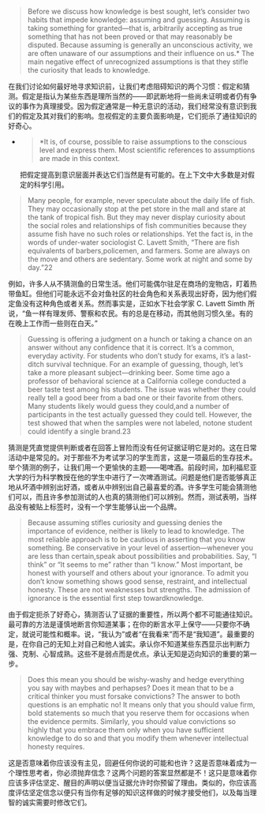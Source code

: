 > Before we discuss how knowledge is best sought, let’s consider two habits that impede knowledge: assuming and guessing. Assuming is taking something for granted—that is, arbitrarily accepting as true something that has not been proved or that may reasonably be disputed. Because assuming is generally an unconscious activity, we are often unaware of our assumptions and their influence on us.\* The main negative effect of unrecognized assumptions is that they stifle the curiosity that leads to knowledge.

在我们讨论如何最好地寻求知识前，让我们考虑阻碍知识的两个习惯：假定和猜测。假定是指认为某些东西是理所当然的——即武断地将一些尚未证明或者仍有争议的事作为真理接受。因为假定通常是一种无意识的活动，我们经常没有意识到我们的假定及其对我们的影响。忽视假定的主要负面影响是，它们扼杀了通往知识的好奇心。

* > \*It is, of course, possible to raise assumptions to the conscious level and express them. Most scientific references to assumptions are made in this context.

  把假定提高到意识层面并表达它们当然是有可能的。在上下文中大多数是对假定的科学引用。

> Many people, for example, never speculate about the daily life of fish. They may occasionally stop at the pet store in the mall and stare at the tank of tropical fish. But they may never display curiosity about the social roles and relationships of fish communities because they assume fish have no such roles or relationships. Yet the fact is, in the words of under-water sociologist C. Lavett Smith, “There are fish equivalents of barbers,policemen, and farmers. Some are always on the move and others are sedentary. Some work at night and some by day.”22

例如，许多人从不猜测鱼的日常生活。他们可能偶尔驻足在商场的宠物店，盯着热带鱼缸。但他们可能永远不会对鱼社区的社会角色和关系表现出好奇，因为他们假定鱼没有这种角色或者关系。然而事实是，正如水下社会学家 C. Lavett Simth 所说，“鱼一样有理发师、警察和农民。有的总是在移动，而其他则习惯久坐。有的在晚上工作而一些则在白天。”

> Guessing is offering a judgment on a hunch or taking a chance on an answer without any confidence that it is correct. It’s a common, everyday activity. For students who don’t study for exams, it’s a last-ditch survival technique. For an example of guessing, though, let’s take a more pleasant subject—drinking beer. Some time ago a professor of behavioral science at a California college conducted a beer taste test among his students. The issue was whether they could really tell a good beer from a bad one or their favorite from others. Many students likely would guess they could,and a number of participants in the test actually guessed they could tell. However, the test showed that when the samples were not labeled, notone student could identify a single brand.23

猜测是凭直觉提供判断或者在回答上冒险而没有任何证据证明它是对的。这在日常活动中是常见的。对于那些不为考试学习的学生而言，这是一项最后的生存技术。举个猜测的例子，让我们用一个更愉快的主题——喝啤酒。前段时间，加利福尼亚大学的行为科学教授在他的学生中进行了一次啤酒测试。问题是他们是否能够真正地从坏酒中辨别出好酒，或者从中辨别出自己最喜爱的酒。许多学生可能会猜测他们可以，而且许多参加测试的人也真的猜测他们可以辨别。然而，测试表明，当样品没有被贴上标签时，没有一个学生能够认出一个品牌。

> Because assuming stifles curiosity and guessing denies the importance of evidence, neither is likely to lead to knowledge. The most reliable approach is to be cautious in asserting that you know something. Be conservative in your level of assertion—whenever you are less than certain,speak about possibilities and probabilities. Say, “I think” or “It seems to me” rather than “I know.” Most important, be honest with yourself and others about your ignorance. To admit you don’t know something shows good sense, restraint, and intellectual honesty. These are not weaknesses but strengths. The admission of ignorance is the essential first step towardknowledge.

由于假定扼杀了好奇心，猜测否认了证据的重要性，所以两个都不可能通往知识。最可靠的方法是谨慎地断言你知道某事；在你的断言水平上保守——只要你不确定，就说可能性和概率。说，“我认为”或者“在我看来”而不是“我知道”。最重要的是，在你自己的无知上对自己和他人诚实。承认你不知道某些东西显示出判断力强、克制、心智成熟。这些不是弱点而是优点。承认无知是迈向知识的重要的第一步。

> Does this mean you should be wishy-washy and hedge everything you say with maybes and perhapses? Does it mean that to be a critical thinker you must forsake convictions? The answer to both questions is an emphatic no! It means only that you should value firm, bold statements so much that you reserve them for occasions when the evidence permits. Similarly, you should value convictions so highly that you embrace them only when you have sufficient knowledge to do so and that you modify them whenever intellectual honesty requires.

这是否意味着你应该没有主见，回避任何你说的可能和也许？这是否意味着成为一个理性思考者，你必须抛弃信念？这两个问题的答案显然都是不！这只是意味着你应该多评估坚定、醒目的声明以便当证据允许时你预留了理由。类似的，你应该高度评估坚定信念以便只有当你有足够的知识这样做的时候才接受他们，以及每当理智的诚实需要时修改它们。

